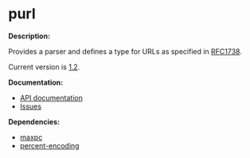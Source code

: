 # purl

**Description:**

Provides a parser and defines a type for URLs as specified in
[RFC1738](https://tools.ietf.org/html/rfc1738).

Current version is
[1.2](https://github.com/eugeneia/purl/releases/tag/v1.2).

**Documentation:**

* [API documentation](http://mr.gy/software/purl/api.html)
* [Issues](http://mr.gy/software/purl/issues.html)

**Dependencies:**

* [maxpc](https://github.com/eugeneia/maxpc)
* [percent-encoding](https://github.com/llibra/percent-encoding)
